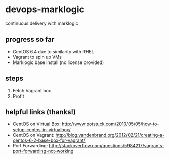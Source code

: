 devops-marklogic
================

continuous delivery with marklogic

progress so far
----------------

* CentOS 6.4 due to similarity with RHEL
* Vagrant to spin up VMs
* Marklogic base install (no license provided)

steps
----------------
1. Fetch Vagrant box
3. Profit

helpful links (thanks!)
----------------
* CentOS on Virtual Box: http://www.potstuck.com/2010/05/05/how-to-setup-centos-in-virtualbox/
* CentOS on Vagrant: http://blog.vandenbrand.org/2012/02/21/creating-a-centos-6-2-base-box-for-vagrant/
* Port Forwarding: http://stackoverflow.com/questions/5984217/vagrants-port-forwarding-not-working
